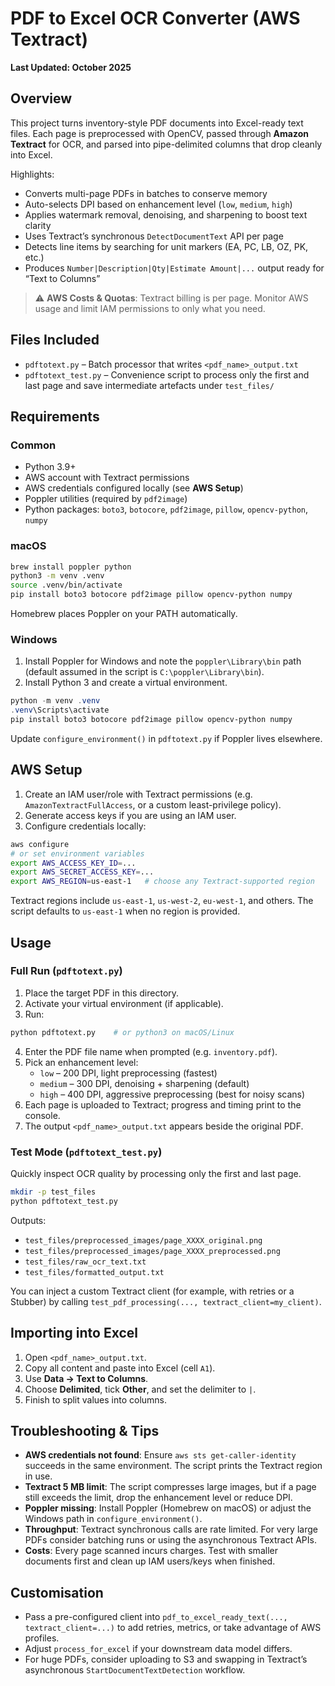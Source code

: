 # PDF to Excel OCR Converter (AWS Textract)

**Last Updated: October 2025**

## Overview

This project turns inventory-style PDF documents into Excel-ready text files. Each page is preprocessed with OpenCV, passed through **Amazon Textract** for OCR, and parsed into pipe-delimited columns that drop cleanly into Excel.

Highlights:

- Converts multi-page PDFs in batches to conserve memory
- Auto-selects DPI based on enhancement level (`low`, `medium`, `high`)
- Applies watermark removal, denoising, and sharpening to boost text clarity
- Uses Textract’s synchronous `DetectDocumentText` API per page
- Detects line items by searching for unit markers (EA, PC, LB, OZ, PK, etc.)
- Produces `Number|Description|Qty|Estimate Amount|...` output ready for “Text to Columns”

> ⚠️ **AWS Costs & Quotas**: Textract billing is per page. Monitor AWS usage and limit IAM permissions to only what you need.

## Files Included

- `pdftotext.py` – Batch processor that writes `<pdf_name>_output.txt`
- `pdftotext_test.py` – Convenience script to process only the first and last page and save intermediate artefacts under `test_files/`

## Requirements

### Common

- Python 3.9+
- AWS account with Textract permissions
- AWS credentials configured locally (see **AWS Setup**)
- Poppler utilities (required by `pdf2image`)
- Python packages: `boto3`, `botocore`, `pdf2image`, `pillow`, `opencv-python`, `numpy`

### macOS

```bash
brew install poppler python
python3 -m venv .venv
source .venv/bin/activate
pip install boto3 botocore pdf2image pillow opencv-python numpy
```

Homebrew places Poppler on your PATH automatically.

### Windows

1. Install Poppler for Windows and note the `poppler\Library\bin` path (default assumed in the script is `C:\poppler\Library\bin`).
2. Install Python 3 and create a virtual environment.

```powershell
python -m venv .venv
.venv\Scripts\activate
pip install boto3 botocore pdf2image pillow opencv-python numpy
```

Update `configure_environment()` in `pdftotext.py` if Poppler lives elsewhere.

## AWS Setup

1. Create an IAM user/role with Textract permissions (e.g. `AmazonTextractFullAccess`, or a custom least-privilege policy).
2. Generate access keys if you are using an IAM user.
3. Configure credentials locally:

```bash
aws configure
# or set environment variables
export AWS_ACCESS_KEY_ID=...
export AWS_SECRET_ACCESS_KEY=...
export AWS_REGION=us-east-1   # choose any Textract-supported region
```

Textract regions include `us-east-1`, `us-west-2`, `eu-west-1`, and others. The script defaults to `us-east-1` when no region is provided.

## Usage

### Full Run (`pdftotext.py`)

1. Place the target PDF in this directory.
2. Activate your virtual environment (if applicable).
3. Run:

```bash
python pdftotext.py    # or python3 on macOS/Linux
```

4. Enter the PDF file name when prompted (e.g. `inventory.pdf`).
5. Pick an enhancement level:
   - `low` – 200 DPI, light preprocessing (fastest)
   - `medium` – 300 DPI, denoising + sharpening (default)
   - `high` – 400 DPI, aggressive preprocessing (best for noisy scans)
6. Each page is uploaded to Textract; progress and timing print to the console.
7. The output `<pdf_name>_output.txt` appears beside the original PDF.

### Test Mode (`pdftotext_test.py`)

Quickly inspect OCR quality by processing only the first and last page.

```bash
mkdir -p test_files
python pdftotext_test.py
```

Outputs:

- `test_files/preprocessed_images/page_XXXX_original.png`
- `test_files/preprocessed_images/page_XXXX_preprocessed.png`
- `test_files/raw_ocr_text.txt`
- `test_files/formatted_output.txt`

You can inject a custom Textract client (for example, with retries or a Stubber) by calling `test_pdf_processing(..., textract_client=my_client)`.

## Importing into Excel

1. Open `<pdf_name>_output.txt`.
2. Copy all content and paste into Excel (cell `A1`).
3. Use **Data → Text to Columns**.
4. Choose **Delimited**, tick **Other**, and set the delimiter to `|`.
5. Finish to split values into columns.

## Troubleshooting & Tips

- **AWS credentials not found**: Ensure `aws sts get-caller-identity` succeeds in the same environment. The script prints the Textract region in use.
- **Textract 5 MB limit**: The script compresses large images, but if a page still exceeds the limit, drop the enhancement level or reduce DPI.
- **Poppler missing**: Install Poppler (Homebrew on macOS) or adjust the Windows path in `configure_environment()`.
- **Throughput**: Textract synchronous calls are rate limited. For very large PDFs consider batching runs or using the asynchronous Textract APIs.
- **Costs**: Every page scanned incurs charges. Test with smaller documents first and clean up IAM users/keys when finished.

## Customisation

- Pass a pre-configured client into `pdf_to_excel_ready_text(..., textract_client=...)` to add retries, metrics, or take advantage of AWS profiles.
- Adjust `process_for_excel` if your downstream data model differs.
- For huge PDFs, consider uploading to S3 and swapping in Textract’s asynchronous `StartDocumentTextDetection` workflow.

